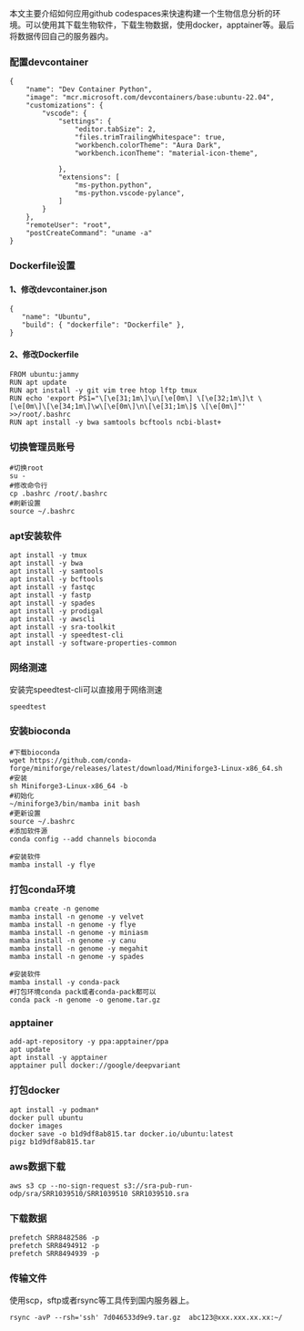 本文主要介绍如何应用github codespaces来快速构建一个生物信息分析的环境。可以使用其下载生物软件，下载生物数据，使用docker，apptainer等。最后将数据传回自己的服务器内。

### 配置devcontainer
```
{
    "name": "Dev Container Python",
    "image": "mcr.microsoft.com/devcontainers/base:ubuntu-22.04",
    "customizations": {
        "vscode": {
            "settings": {
                "editor.tabSize": 2,
                "files.trimTrailingWhitespace": true,
                "workbench.colorTheme": "Aura Dark",
                "workbench.iconTheme": "material-icon-theme",
               
            },
            "extensions": [
                "ms-python.python",
                "ms-python.vscode-pylance",
            ]
        }
    },
    "remoteUser": "root",
    "postCreateCommand": "uname -a"
}
```

### Dockerfile设置

#### 1、修改devcontainer.json
```
{
   "name": "Ubuntu",
   "build": { "dockerfile": "Dockerfile" },
}
```


#### 2、修改Dockerfile
```
FROM ubuntu:jammy
RUN apt update 
RUN apt install -y git vim tree htop lftp tmux
RUN echo 'export PS1="\[\e[31;1m\]\u\[\e[0m\] \[\e[32;1m\]\t \[\e[0m\]\[\e[34;1m\]\w\[\e[0m\]\n\[\e[31;1m\]$ \[\e[0m\]"' >>/root/.bashrc 
RUN apt install -y bwa samtools bcftools ncbi-blast+
```

### 切换管理员账号
```
#切换root
su -
#修改命令行
cp .bashrc /root/.bashrc
#刷新设置
source ~/.bashrc
```

### apt安装软件
```
apt install -y tmux 
apt install -y bwa
apt install -y samtools
apt install -y bcftools
apt install -y fastqc
apt install -y fastp
apt install -y spades
apt install -y prodigal
apt install -y awscli
apt install -y sra-toolkit
apt install -y speedtest-cli
apt install -y software-properties-common
```
### 网络测速
安装完speedtest-cli可以直接用于网络测速
```
speedtest
```


### 安装bioconda
```
#下载bioconda
wget https://github.com/conda-forge/miniforge/releases/latest/download/Miniforge3-Linux-x86_64.sh
#安装
sh Miniforge3-Linux-x86_64 -b
#初始化
~/miniforge3/bin/mamba init bash
#更新设置
source ~/.bashrc
#添加软件源
conda config --add channels bioconda

#安装软件
mamba install -y flye
```

### 打包conda环境
```
mamba create -n genome
mamba install -n genome -y velvet
mamba install -n genome -y flye
mamba install -n genome -y miniasm
mamba install -n genome -y canu
mamba install -n genome -y megahit
mamba install -n genome -y spades

#安装软件
mamba install -y conda-pack
#打包环境conda pack或者conda-pack都可以
conda pack -n genome -o genome.tar.gz
```

### apptainer
```
add-apt-repository -y ppa:apptainer/ppa
apt update
apt install -y apptainer
apptainer pull docker://google/deepvariant
```
### 打包docker
```
apt install -y podman*
docker pull ubuntu
docker images
docker save -o b1d9df8ab815.tar docker.io/ubuntu:latest
pigz b1d9df8ab815.tar
```

### aws数据下载
```
aws s3 cp --no-sign-request s3://sra-pub-run-odp/sra/SRR1039510/SRR1039510 SRR1039510.sra
```
### 下载数据
```
prefetch SRR8482586 -p
prefetch SRR8494912 -p
prefetch SRR8494939 -p
```
### 传输文件
使用scp，sftp或者rsync等工具传到国内服务器上。
```
rsync -avP --rsh='ssh' 7d046533d9e9.tar.gz  abc123@xxx.xxx.xx.xx:~/
```
